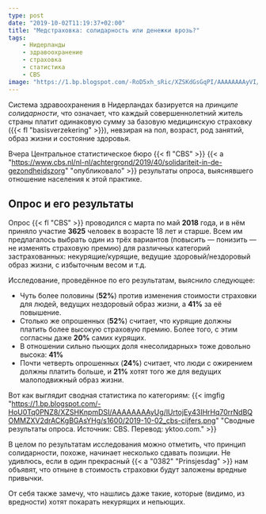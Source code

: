 ```yaml
---
type: post
date: "2019-10-02T11:19:37+02:00"
title: "Медстраховка: солидарность или денежки врозь?"
tags:
    - Нидерланды
    - здравоохранение
    - страховка
    - статистика
    - CBS
image: "https://1.bp.blogspot.com/-RoD5xh_sRic/XZSKdGsGqPI/AAAAAAAAyVI/uE6F2rfjW1U6glTzAHquH4xymDtLTgMWwCKgBGAsYHg/s1600/euros.jpg"
---
```


Система здравоохранения в Нидерландах базируется на *принципе солидарности*, что означает, что каждый совершеннолетний житель страны платит одинаковую сумму за базовую медицинскую страховку ({{< fl "basisverzekering" >}}), невзирая на пол, возраст, род занятий, образ жизни и состояние здоровья.

Вчера Центральное статистическое бюро {{< fl "CBS" >}} {{< a "https://www.cbs.nl/nl-nl/achtergrond/2019/40/solidariteit-in-de-gezondheidszorg" "опубликовало" >}} результаты опроса, выяснявшего отношение населения к этой практике.

<!--more-->

## Опрос и его результаты

Опрос {{< fl "CBS" >}} проводился с марта по май **2018** года, и в нём приняло участие **3625** человек в возрасте 18 лет и старше. Всем им предлагалось выбрать один из трёх вариантов (повысить — понизить — не изменять страховую премию) для различных категорий застрахованных: некурящие/курящие, ведущие здоровый/нездоровый образ жизни, с избыточным весом и т.д. 

Исследование, проведённое по его результатам, выяснило следующее:

* Чуть более половины (**52%**) против изменения стоимости страховки для людей, ведущих нездоровый образ жизни, а **41%** за её повышение.
* Столько же опрошенных (**52%**) считает, что курящие должны платить более высокую страховую премию. Более того, с этим согласны даже **20%** самих курящих.
* В отношении сильно пьющих доля «несолидарных» тоже довольно высока: **41%**
* Почти четверть опрошенных (**24%**) считает, что люди с ожирением должны платить больше, и **21%** хотят того же для ведущих малоподвижный образ жизни.

Вот как выглядит сводная статистика по категориям:
{{< imgfig "https://1.bp.blogspot.com/-HoU0Tq0PNZ8/XZSHKnpmDSI/AAAAAAAAyUg/lUrtojEy43IHrHq70rrNdBQOMMZXV2drACKgBGAsYHg/s1600/2019-10-02_cbs-cijfers.png" "Сводные результаты опроса. Источник: CBS. Перевод: yktoo.com." >}}

В целом по результатам исследования можно отметить, что принцип солидарности, похоже, начинает несколько сдавать позиции. Не удивлюсь, если в один прекрасный {{< a "0382" "Prinsjesdag" >}} нам объявят, что отныне в стоимость страховки будут заложены вредные привычки.

От себя также замечу, что нашлись даже такие, которые (видимо, из вредности) хотят покарать некурящих и непьющих.
